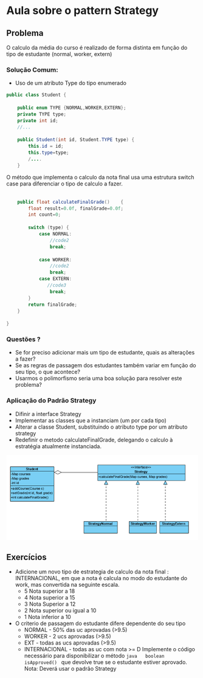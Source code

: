 # Aula sobre o pattern Strategy

## Problema
O calculo da média do curso é realizado de forma distinta em função do tipo de estudante (normal, worker, extern)

### Solução Comum:
- Uso de um atributo Type do tipo enumerado
```java
public class Student {

    public enum TYPE {NORMAL,WORKER,EXTERN};
    private TYPE type;
    private int id;
    //...

    public Student(int id, Student.TYPE type) {
        this.id = id;
        this.type=type;
        /....
    }
```
O método que implementa o calculo da nota final usa uma estrutura switch case para diferenciar o tipo de calculo a fazer.
```java

    public float calculateFinalGrade()    {
        float result=0.0f, finalGrade=0.0f;
        int count=0;

        switch (type) {
            case NORMAL:
                //code2              
                break;

            case WORKER:
                //code2
                break;
            case EXTERN:
               //code3
                break;
        }
        return finalGrade;
    }

}
```
### Questões ?
- Se for preciso adicionar mais um tipo de estudante, quais as alterações a fazer?
- Se as regras de passagem dos estudantes também variar em função do seu tipo, o que acontece?
- Usarmos o polimorfismo seria uma boa solução para resolver este problema?

### Aplicação do Padrão Strategy
- Difinir a interface Strategy
- Implementar as classes que a instanciam (um por cada tipo)
- Alterar a classe Student, substituindo o atributo type por um atributo strategy
- Redefinir o metodo calculateFinalGrade, delegando o calculo à estratégia atualmente instanciada.

![strategy](images/UMLStrategy.PNG)

## Exercícios
 - Adicione um novo tipo de estrategia de calculo da nota final  : INTERNACIONAL, em que a nota é calcula no modo do estudante do work, mas convertida na seguinte escala.
    - 5 Nota superior a 18
    - 4 Nota superior a 15
    - 3 Nota Superior a 12
    - 2 Nota superior ou igual a 10
    - 1 Nota inferior a 10
 - O criterio de passagem do estudante difere dependente do seu tipo 
    - NORMAL - 50% das uc aprovadas (>9.5)
    - WORKER - 2 ucs aprovadas (>9.5)
    - EXT - todas as ucs aprovadas (>9.5)
    - INTERNACIONAL - todas as uc com nota >= D
    Implemente o código necessário para disponibilizar o método
    ```java   boolean isApproved() ``` que devolve true se o estudante estiver aprovado.  
    Nota: Deverá usar o padrão Strategy
